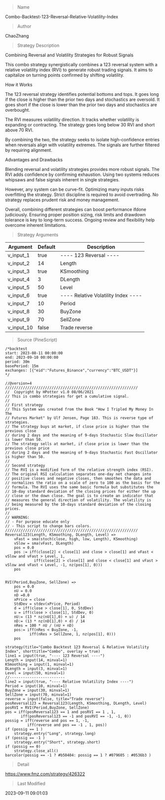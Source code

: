 
> Name

Combo-Backtest-123-Reversal-Relative-Volatility-Index

> Author

ChaoZhang

> Strategy Description

Combining Reversal and Volatility Strategies for Robust Signals

This combo strategy synergistically combines a 123 reversal system with a relative volatility index (RVI) to generate robust trading signals. It aims to capitalize on turning points confirmed by shifting volatility.

How it Works

The 123 reversal strategy identifies potential bottoms and tops. It goes long if the close is higher than the prior two days and stochastics are oversold. It goes short if the close is lower than the prior two days and stochastics are overbought.

The RVI measures volatility direction. It tracks whether volatility is expanding or contracting. The strategy goes long below 30 RVI and short above 70 RVI.

By combining the two, the strategy seeks to isolate high-confidence entries when reversals align with volatility extremes. The signals are further filtered by requiring alignment.

Advantages and Drawbacks

Blending reversal and volatility strategies provides more robust signals. The RVI adds confidence by confirming exhaustion. Using two systems reduces whipsaws and false signals inherent in single strategies.

However, any system can be curve-fit. Optimizing many inputs risks overfitting the strategy. Strict discipline is required to avoid overtrading. No strategy replaces prudent risk and money management.

Overall, combining different strategies can boost performance ifdone judiciously. Ensuring proper position sizing, risk limits and drawdown tolerance is key to long-term success. Ongoing review and flexibility help overcome inherent limitations.

> Strategy Arguments



|Argument|Default|Description|
|----|----|----|
|v_input_1|true|---- 123 Reversal ----|
|v_input_2|14|Length|
|v_input_3|true|KSmoothing|
|v_input_4|3|DLength|
|v_input_5|50|Level|
|v_input_6|true|---- Relative Volatility Index ----|
|v_input_7|10|Period|
|v_input_8|30|BuyZone|
|v_input_9|70|SellZone|
|v_input_10|false|Trade reverse|


> Source (PineScript)

``` pinescript
/*backtest
start: 2023-08-11 00:00:00
end: 2023-09-10 00:00:00
period: 30m
basePeriod: 15m
exchanges: [{"eid":"Futures_Binance","currency":"BTC_USDT"}]
*/

//@version=4
////////////////////////////////////////////////////////////
//  Copyright by HPotter v1.0 08/06/2021
// This is combo strategies for get a cumulative signal. 
//
// First strategy
// This System was created from the Book "How I Tripled My Money In The 
// Futures Market" by Ulf Jensen, Page 183. This is reverse type of strategies.
// The strategy buys at market, if close price is higher than the previous close 
// during 2 days and the meaning of 9-days Stochastic Slow Oscillator is lower than 50. 
// The strategy sells at market, if close price is lower than the previous close price 
// during 2 days and the meaning of 9-days Stochastic Fast Oscillator is higher than 50.
//
// Second strategy
// The RVI is a modified form of the relative strength index (RSI). 
// The original RSI calculation separates one-day net changes into 
// positive closes and negative closes, then smoothes the data and 
// normalizes the ratio on a scale of zero to 100 as the basis for the 
// formula. The RVI uses the same basic formula but substitutes the 
// 10-day standard deviation of the closing prices for either the up 
// close or the down close. The goal is to create an indicator that 
// measures the general direction of volatility. The volatility is 
// being measured by the 10-days standard deviation of the closing prices. 
//
// WARNING:
// - For purpose educate only
// - This script to change bars colors.
////////////////////////////////////////////////////////////
Reversal123(Length, KSmoothing, DLength, Level) =>
    vFast = sma(stoch(close, high, low, Length), KSmoothing) 
    vSlow = sma(vFast, DLength)
    pos = 0.0
    pos := iff(close[2] < close[1] and close > close[1] and vFast < vSlow and vFast > Level, 1,
	         iff(close[2] > close[1] and close < close[1] and vFast > vSlow and vFast < Level, -1, nz(pos[1], 0))) 
	pos


RVI(Period,BuyZone, SellZone) =>
    pos = 0.0
    nU = 0.0
    nD =0.0
    xPrice = close
    StdDev = stdev(xPrice, Period)
    d = iff(close > close[1], 0, StdDev)
    u = iff(close > close[1], StdDev, 0)
    nU:= (13 * nz(nU[1],0) + u) / 14
    nD:= (13 * nz(nD[1],0) + d) / 14
    nRes = 100 * nU / (nU + nD)
    pos:= iff(nRes < BuyZone, -1,
    	   iff(nRes > SellZone, 1, nz(pos[1], 0))) 
    pos

strategy(title="Combo Backtest 123 Reversal & Relative Volatility Index", shorttitle="Combo", overlay = true)
line1 = input(true, "---- 123 Reversal ----")
Length = input(14, minval=1)
KSmoothing = input(1, minval=1)
DLength = input(3, minval=1)
Level = input(50, minval=1)
//-------------------------
line2 = input(true, "---- Relative Volatility Index ----")
Period = input(10, minval=1)
BuyZone = input(30, minval=1)
SellZone = input(70, minval=1)
reverse = input(false, title="Trade reverse")
posReversal123 = Reversal123(Length, KSmoothing, DLength, Level)
posRVI = RVI(Period,BuyZone, SellZone)
pos = iff(posReversal123 == 1 and posRVI == 1 , 1,
	   iff(posReversal123 == -1 and posRVI == -1, -1, 0)) 
possig = iff(reverse and pos == 1, -1,
          iff(reverse and pos == -1 , 1, pos))	   
if (possig == 1 ) 
    strategy.entry("Long", strategy.long)
if (possig == -1 )
    strategy.entry("Short", strategy.short)	 
if (possig == 0) 
    strategy.close_all()
barcolor(possig == -1 ? #b50404: possig == 1 ? #079605 : #0536b3 )
```

> Detail

https://www.fmz.com/strategy/426322

> Last Modified

2023-09-11 09:01:03
